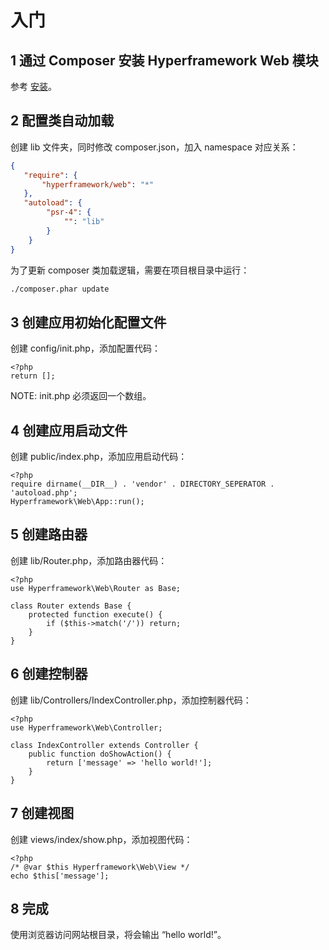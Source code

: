 # 入门

## 1 通过 Composer 安装 Hyperframework Web 模块
参考 [安装](/cn/manual/web/installation)。

## 2 配置类自动加载
创建 lib 文件夹，同时修改 composer.json，加入 namespace 对应关系：

```.json
{
   "require": {
       "hyperframework/web": "*"
   },
   "autoload": {
        "psr-4": {
            "": "lib"
        }
    }
}
```

为了更新 composer 类加载逻辑，需要在项目根目录中运行：

```.bash
./composer.phar update
```

## 3 创建应用初始化配置文件
创建 config/init.php，添加配置代码：

```.php
<?php
return [];
```

NOTE: init.php 必须返回一个数组。

## 4 创建应用启动文件
创建 public/index.php，添加应用启动代码：

```.php
<?php
require dirname(__DIR__) . 'vendor' . DIRECTORY_SEPERATOR . 'autoload.php';
Hyperframework\Web\App::run();
```

## 5 创建路由器
创建 lib/Router.php，添加路由器代码：

```.php
<?php
use Hyperframework\Web\Router as Base;

class Router extends Base {
    protected function execute() {
        if ($this->match('/')) return;
    }
}
```

## 6 创建控制器
创建 lib/Controllers/IndexController.php，添加控制器代码：

```.php
<?php
use Hyperframework\Web\Controller;

class IndexController extends Controller {
    public function doShowAction() {
        return ['message' => 'hello world!'];
    }
}
```

## 7 创建视图
创建 views/index/show.php，添加视图代码：

```.php
<?php
/* @var $this Hyperframework\Web\View */
echo $this['message'];
```

## 8 完成
使用浏览器访问网站根目录，将会输出 “hello world!”。
